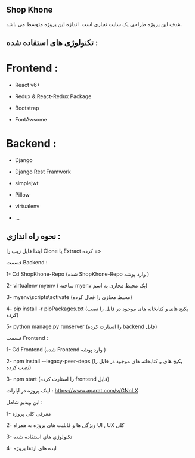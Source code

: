 ## Shop Khone

هدف این پروژه طراحی یک سایت تجاری است. اندازه این پروژه متوسط می باشد.

## تکنولوژی های استفاده شده :

# Frontend :  
 																		
- React v6+
  
- Redux & React-Redux Package
  
- Bootstrap
  
- FontAwsome





# Backend :

- Django
 
- Django Rest Framwork
 
- simplejwt
 
- Pillow
 
- virtualenv
 
- ...



 
## نحوه راه اندازی :

 ابتدا فایل زیپ  را Clone یا Extract کرده  => 

قسمت Backend :

 1- Cd ShopKhone-Repo (شده ShopKhone-Repo وارد پوشه )
 
 2- virtualenv myenv ( ساخته myenv یک محیط مجازی به اسم)
 
 3- myenv\scripts\activate (محیط مجازی را فعال کرده)
 
 4- pip install -r pipPackages.txt (پکیج های و کتابخانه های موجود در فایل را نصب کرده)
 
 5- python manage.py runserver (را استارت کرده backend فایل)


قسمت Frontend :


1- Cd Frontend (شده Frontend وارد پوشه )

2- npm install --legacy-peer-deps (پکیج های و کتابخانه های موجود در فایل را نصب کرده)

3- npm start (را استارت کرده frontend فایل)


لینک پروژه در آپارات :
https://www.aparat.com/v/GNnLX

این ویدیو شامل :

1- معرفی کلی پروژه

2- ویژگی ها و قابلیت های پروژه به همراه UI , UX کلی 

3- تکنولوژی های استفاده شده

4- ایده های ارتقا پروژه 
